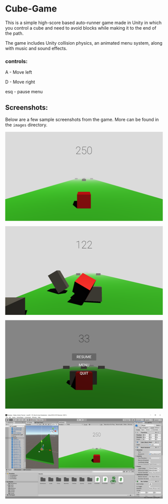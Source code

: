 # Cube-Game

This is a simple high-score based auto-runner game made in Unity in which you control a cube and need to avoid blocks while making it to the end of the path.

The game includes Unity collision physics, an animated menu system, along with music and sound effects.

### controls:
A - Move left

D - Move right

esq - pause menu

## Screenshots:
Below are a few sample screenshots from the game. More can be found in the `images` directory.

![](images/cube-game.png?raw=true)

![](images/cube-game-4.png?raw=true)

![](images/cube-game-pause-menu.png?raw=true)

![](images/Unity-Editor-Cube-Game.png?raw=true)

